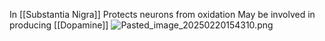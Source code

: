 In [[Substantia Nigra]]
Protects neurons from oxidation
May be involved in producing [[Dopamine]]
![Pasted_image_20250220154310.png](pasted_image_20250220154310.png)
